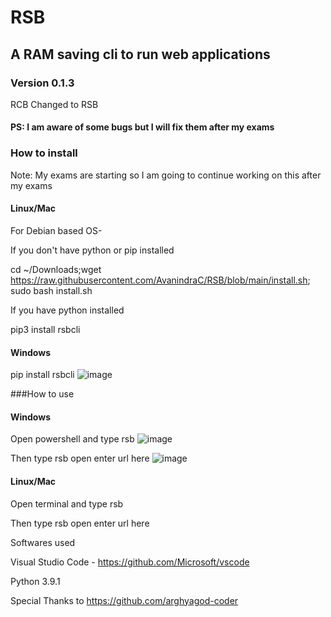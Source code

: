 # RSB

## A RAM saving cli to run web applications

### Version 0.1.3 

RCB Changed to RSB 


#### PS: I am aware of some bugs but I will fix them after my exams

### How to install
Note: My exams are starting so I am going to continue working on this after my exams
#### Linux/Mac
For Debian based OS-

If you don't have python or pip installed 

cd ~/Downloads;wget https://raw.githubusercontent.com/AvanindraC/RSB/blob/main/install.sh; sudo bash install.sh

If you have python installed

pip3 install rsbcli

#### Windows
pip install rsbcli
![image](https://user-images.githubusercontent.com/77975448/120934183-edf0f200-c71a-11eb-93d0-afae8c8b739d.png)

###How to use

#### Windows 
Open powershell and type rsb
![image](https://user-images.githubusercontent.com/77975448/120934300-6ce62a80-c71b-11eb-940e-60c55ade5413.png)

Then type rsb open enter url here
 ![image](https://user-images.githubusercontent.com/77975448/120934319-84251800-c71b-11eb-9336-8b0857790bf3.png)
  
#### Linux/Mac
Open terminal and type rsb
  
Then type rsb open enter url here



Softwares used

Visual Studio Code - https://github.com/Microsoft/vscode

Python 3.9.1

Special Thanks to https://github.com/arghyagod-coder

